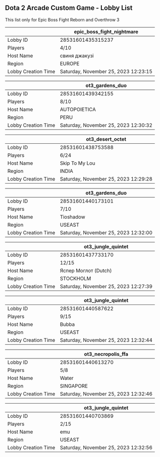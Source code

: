 ## Dota 2 Arcade Custom Game - Lobby List

This list only for Epic Boss Fight Reborn and Overthrow 3

|  | epic_boss_fight_nightmare |
| ------ | ------ |
| Lobby ID | 28531601435315237 |
| Players | 4/10 |
| Host Name | свиня джакузі |
| Region | EUROPE |
| Lobby Creation Time | Saturday, November 25, 2023 12:23:15 |


|  | ot3_gardens_duo |
| ------ | ------ |
| Lobby ID | 28531601439342155 |
| Players | 8/10 |
| Host Name | AUTOPOIETICA |
| Region | PERU |
| Lobby Creation Time | Saturday, November 25, 2023 12:30:32 |


|  | ot3_desert_octet |
| ------ | ------ |
| Lobby ID | 28531601438753588 |
| Players | 6/24 |
| Host Name | Skip To My Lou |
| Region | INDIA |
| Lobby Creation Time | Saturday, November 25, 2023 12:29:28 |


|  | ot3_gardens_duo |
| ------ | ------ |
| Lobby ID | 28531601440173101 |
| Players | 7/10 |
| Host Name | Tioshadow |
| Region | USEAST |
| Lobby Creation Time | Saturday, November 25, 2023 12:32:00 |


|  | ot3_jungle_quintet |
| ------ | ------ |
| Lobby ID | 28531601437733170 |
| Players | 12/15 |
| Host Name | Яспер Моглот (Dutch) |
| Region | STOCKHOLM |
| Lobby Creation Time | Saturday, November 25, 2023 12:27:39 |


|  | ot3_jungle_quintet |
| ------ | ------ |
| Lobby ID | 28531601440587622 |
| Players | 9/15 |
| Host Name | Bubba |
| Region | USEAST |
| Lobby Creation Time | Saturday, November 25, 2023 12:32:44 |


|  | ot3_necropolis_ffa |
| ------ | ------ |
| Lobby ID | 28531601440613270 |
| Players | 5/8 |
| Host Name | Water |
| Region | SINGAPORE |
| Lobby Creation Time | Saturday, November 25, 2023 12:32:46 |


|  | ot3_jungle_quintet |
| ------ | ------ |
| Lobby ID | 28531601440703869 |
| Players | 2/15 |
| Host Name | emu |
| Region | USEAST |
| Lobby Creation Time | Saturday, November 25, 2023 12:32:56 |


